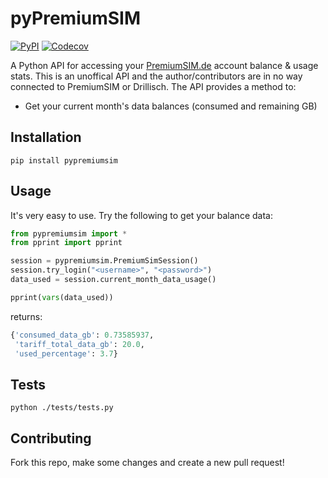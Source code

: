 # pyPremiumSIM
[![PyPI](https://img.shields.io/pypi/v/pypremiumsim.svg)](https://pypi.python.org/pypi/pypremiumsim/) [![Codecov](https://img.shields.io/codecov/c/github/skhg/pypremiumsim.svg)](https://codecov.io/gh/skhg/pypremiumsim)

A Python API for accessing your [PremiumSIM.de](https://www.premiumsim.de/) account balance &amp; usage stats. This is an unoffical API and the author/contributors are in no way connected to PremiumSIM or Drillisch. The API provides a method to:
* Get your current month's data balances (consumed and remaining GB)

## Installation
`pip install pypremiumsim`

## Usage
It's very easy to use. Try the following to get your balance data:
```python
from pypremiumsim import *
from pprint import pprint

session = pypremiumsim.PremiumSimSession()
session.try_login("<username>", "<password>")
data_used = session.current_month_data_usage()

pprint(vars(data_used))
```
returns:
```python
{'consumed_data_gb': 0.73585937,
 'tariff_total_data_gb': 20.0,
 'used_percentage': 3.7}
 ```
 
 ## Tests
 `python ./tests/tests.py`
 
 ## Contributing
 Fork this repo, make some changes and create a new pull request!
